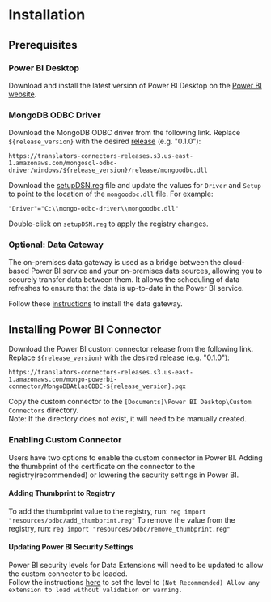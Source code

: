 # Installation
## Prerequisites

### Power BI Desktop

Download and install the latest version of Power BI Desktop on the [Power BI website](https://powerbi.microsoft.com/en-us/downloads/).

### MongoDB ODBC Driver
Download the MongoDB ODBC driver from the following link.  Replace `${release_version}` with the desired [release](https://github.com/mongodb/mongo-odbc-driver/tags) (e.g. "0.1.0"):
```
https://translators-connectors-releases.s3.us-east-1.amazonaws.com/mongosql-odbc-driver/windows/${release_version}/release/mongoodbc.dll
```
Download the [setupDSN.reg](resources/odbc/setupDSN.reg) file and update the values for `Driver` and `Setup` to point to the location of the `mongoodbc.dll` file. 
For example:
```
"Driver"="C:\\mongo-odbc-driver\\mongoodbc.dll"
```
Double-click on `setupDSN.reg` to apply the registry changes.

### Optional: Data Gateway
The on-premises data gateway is used as a bridge between the cloud-based Power BI service and your on-premises data sources, allowing you to securely transfer data between them.
It allows the scheduling of data refreshes to ensure that the data is up-to-date in the Power BI service.

Follow these [instructions](https://learn.microsoft.com/en-us/data-integration/gateway/service-gateway-install) to install the data gateway.

## Installing Power BI Connector

Download the Power BI custom connector release from the following link.  Replace `${release_version}` with the desired [release](https://github.com/mongodb/mongo-powerbi-connector/tags) (e.g. "0.1.0"):

```
https://translators-connectors-releases.s3.us-east-1.amazonaws.com/mongo-powerbi-connector/MongoDBAtlasODBC-${release_version}.pqx
```
Copy the custom connector to the `[Documents]\Power BI Desktop\Custom Connectors` directory.  
Note: If the directory does not exist, it will need to be manually created.

### Enabling Custom Connector
Users have two options to enable the custom connector in Power BI.  Adding the thumbprint of the certificate on the connector to the registry(recommended) or lowering the security settings in Power BI. 

#### Adding Thumbprint to Registry
To add the thumbprint value to the registry, run:
```reg import "resources/odbc/add_thumbprint.reg"```
To remove the value from the registry, run: 
```reg import "resources/odbc/remove_thumbprint.reg"```
#### Updating Power BI Security Settings  
Power BI security levels for Data Extensions will need to be updated to allow the custom connector to be loaded.  
Follow the instructions [here](https://learn.microsoft.com/en-us/power-bi/connect-data/desktop-connector-extensibility) to set the level to `(Not Recommended) Allow any extension to load without validation or warning.`

